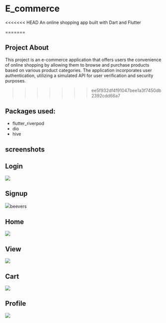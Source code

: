 # E_commerce

<<<<<<< HEAD
An online shopping app built with Dart and Flutter


=======

## Project About
This project is an e-commerce application that offers users the convenience of online shopping by allowing them to browse and purchase products based on various product categories. The application incorporates user authentication, utilizing a simulated API for user verification and security purposes.
>>>>>>> ee5f932df4f91047bee1a3f7450db2392cdd66a7

## Packages used:
- flutter_riverpod
- dio
- hive

## screenshots


## Login
![](assets/images/login_screen.png)

## Signup
![](assets/images/signup_screen.png)beevers

## Home
![](assets/images/home_picture_jpeg)

## View
![](assets/images/view.png)

## Cart
![](assets/images/cart_picture.jpeg)

## Profile
![](assets/images/profile_screen.png)
